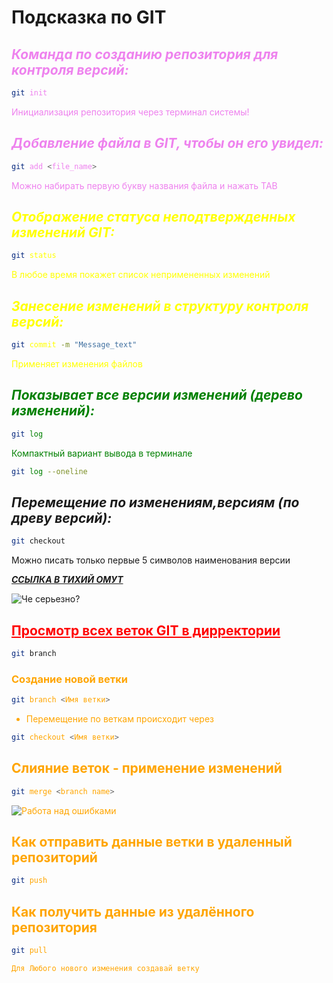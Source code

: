 # Подсказка по GIT

<span style="color:violet">

## *Команда по созданию репозитория для контроля версий:*
```sh
git init
```
Инициализация репозитория через терминал системы!

## *Добавление файла в GIT, чтобы он его увидел:*
```sh
git add <file_name>
``` 
Можно набирать первую букву названия файла и нажать TAB

</span>

<span style="color:Yellow">

## *Отображение статуса неподтвержденных изменений GIT:*
```sh
git status
```
В любое время покажет список непримененных изменений

## *Занесение изменений в структуру контроля версий:*
```sh
git commit -m "Message_text"
```
Применяет изменения файлов

</span>
<span style="color:green">

## *Показывает все версии изменений (дерево изменений):*
```sh
git log
```
Компактный вариант вывода в терминале
```sh
git log --oneline
```
</span>

## *Перемещение по изменениям,версиям (по древу версий):*
```sh
git checkout
```
Можно писать только первые 5 символов наименования версии

***[ССЫЛКА В ТИХИЙ ОМУТ](https://github.com "На GIT")***

<image src="https://kartinkof.club/uploads/posts/2022-03/1648241017_9-kartinkof-club-p-mem-serezno-da-serezno-9.jpg" alt="Че серьезно?">


## <span style="color:red"><u>**Просмотр всех веток GIT в дирректории**</u>
```sh
git branch
```
</span>
<span style="color:orange">

### **Создание новой ветки**
```sh
git branch <Имя ветки>
```

* Перемещение по веткам происходит через 
```sh
git checkout <Имя ветки>
```

## **Слияние веток - применение изменений**
```sh
git merge <branch name>
```

![Работа над ошибками](kotzastolom.jpg)

## **Как отправить данные ветки в удаленный репозиторий**
```sh
git push
```

## **Как получить данные из удалённого репозитория**
```sh
git pull
```
```sh
Для Любого нового изменения создавай ветку
```